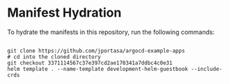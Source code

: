 
# Manifest Hydration

To hydrate the manifests in this repository, run the following commands:

```shell

git clone https://github.com/jportasa/argocd-example-apps
# cd into the cloned directory
git checkout 3371114567c37e397cd2ae170341a7ddbc4c0e31
helm template . --name-template development-helm-guestbook --include-crds
```